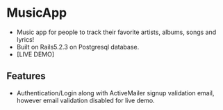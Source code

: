 # MusicApp
 - Music app for people to track their favorite artists, albums, songs and lyrics!
 - Built on Rails5.2.3 on Postgresql database.
 - [LIVE DEMO]

## Features
  - Authentication/Login along with ActiveMailer signup validation email, however email validation disabled for live demo.

